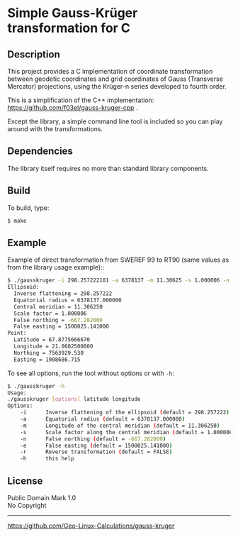 # Simple Gauss-Krüger transformation for C

## Description

This project provides a C implementation of coordinate transformation between geodetic
coordinates and grid coordinates of Gauss (Transverse Mercator) projections, using the Krüger-n series developed to fourth order.

This is a simplification of the C++ implementation: https://github.com/f03el/gauss-kruger-cpp .

Except the library, a simple command line tool is included so you can play around with the transformations.

## Dependencies

The library itself requires no more than standard library components.

## Build

To build, type:
```sh
$ make
```

## Example

Example of direct transformation from SWEREF 99 to RT90 (same values as from the library usage example)::
```sh
$ ./gausskruger -i 298.257222101 -a 6378137 -m 11.30625 -s 1.000006 -n -667.282 -e 1500025.141 67.877566667 21.06025
Ellipsoid:
  Inverse flattening = 298.257222
  Equatorial radius = 6378137.000000
  Central meridian = 11.306250
  Scale factor = 1.000006
  False northing = -667.282000
  False easting = 1500025.141000
Point:
  Latitude = 67.8775666670
  Longitude = 21.0602500000
  Northing = 7563929.530
  Easting = 1908686.715
```

To see all options, run the tool without options or with `-h`:
```sh
$ ./gausskruger -h
Usage:
./gausskruger [options] latitude longitude
Options:
    -i      Inverse flattening of the ellipsoid (default = 298.257222)
    -a      Equatorial radius (default = 6378137.000000)
    -m      Longitude of the central meridian (default = 11.306250)
    -s      Scale factor along the central meridian (default = 1.000006)
    -n      False northing (default = -667.282000)
    -e      False easting (default = 1500025.141000)
    -r      Reverse transformation (default = FALSE)
    -h      this help
```

## License

Public Domain Mark 1.0  
 No Copyright

---

https://github.com/Geo-Linux-Calculations/gauss-kruger
